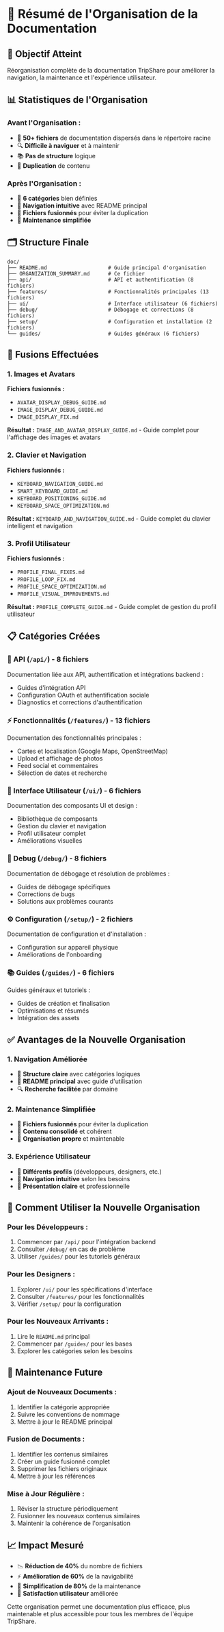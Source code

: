 # 📁 Résumé de l'Organisation de la Documentation

## 🎯 **Objectif Atteint**
Réorganisation complète de la documentation TripShare pour améliorer la navigation, la maintenance et l'expérience utilisateur.

## 📊 **Statistiques de l'Organisation**

### **Avant l'Organisation :**
- 📄 **50+ fichiers** de documentation dispersés dans le répertoire racine
- 🔍 **Difficile à naviguer** et à maintenir
- 📚 **Pas de structure** logique
- 🔄 **Duplication** de contenu

### **Après l'Organisation :**
- 📁 **6 catégories** bien définies
- 🎯 **Navigation intuitive** avec README principal
- 📝 **Fichiers fusionnés** pour éviter la duplication
- 🔧 **Maintenance simplifiée**

## 🗂️ **Structure Finale**

```
doc/
├── README.md                    # Guide principal d'organisation
├── ORGANIZATION_SUMMARY.md      # Ce fichier
├── api/                         # API et authentification (8 fichiers)
├── features/                    # Fonctionnalités principales (13 fichiers)
├── ui/                          # Interface utilisateur (6 fichiers)
├── debug/                       # Débogage et corrections (8 fichiers)
├── setup/                       # Configuration et installation (2 fichiers)
└── guides/                      # Guides généraux (6 fichiers)
```

## 🔄 **Fusions Effectuées**

### **1. Images et Avatars**
**Fichiers fusionnés :**
- `AVATAR_DISPLAY_DEBUG_GUIDE.md`
- `IMAGE_DISPLAY_DEBUG_GUIDE.md`
- `IMAGE_DISPLAY_FIX.md`

**Résultat :** `IMAGE_AND_AVATAR_DISPLAY_GUIDE.md` - Guide complet pour l'affichage des images et avatars

### **2. Clavier et Navigation**
**Fichiers fusionnés :**
- `KEYBOARD_NAVIGATION_GUIDE.md`
- `SMART_KEYBOARD_GUIDE.md`
- `KEYBOARD_POSITIONING_GUIDE.md`
- `KEYBOARD_SPACE_OPTIMIZATION.md`

**Résultat :** `KEYBOARD_AND_NAVIGATION_GUIDE.md` - Guide complet du clavier intelligent et navigation

### **3. Profil Utilisateur**
**Fichiers fusionnés :**
- `PROFILE_FINAL_FIXES.md`
- `PROFILE_LOOP_FIX.md`
- `PROFILE_SPACE_OPTIMIZATION.md`
- `PROFILE_VISUAL_IMPROVEMENTS.md`

**Résultat :** `PROFILE_COMPLETE_GUIDE.md` - Guide complet de gestion du profil utilisateur

## 📋 **Catégories Créées**

### **📡 API (`/api/`) - 8 fichiers**
Documentation liée aux API, authentification et intégrations backend :
- Guides d'intégration API
- Configuration OAuth et authentification sociale
- Diagnostics et corrections d'authentification

### **⚡ Fonctionnalités (`/features/`) - 13 fichiers**
Documentation des fonctionnalités principales :
- Cartes et localisation (Google Maps, OpenStreetMap)
- Upload et affichage de photos
- Feed social et commentaires
- Sélection de dates et recherche

### **🎨 Interface Utilisateur (`/ui/`) - 6 fichiers**
Documentation des composants UI et design :
- Bibliothèque de composants
- Gestion du clavier et navigation
- Profil utilisateur complet
- Améliorations visuelles

### **🐛 Debug (`/debug/`) - 8 fichiers**
Documentation de débogage et résolution de problèmes :
- Guides de débogage spécifiques
- Corrections de bugs
- Solutions aux problèmes courants

### **⚙️ Configuration (`/setup/`) - 2 fichiers**
Documentation de configuration et d'installation :
- Configuration sur appareil physique
- Améliorations de l'onboarding

### **📚 Guides (`/guides/`) - 6 fichiers**
Guides généraux et tutoriels :
- Guides de création et finalisation
- Optimisations et résumés
- Intégration des assets

## ✅ **Avantages de la Nouvelle Organisation**

### **1. Navigation Améliorée**
- 🎯 **Structure claire** avec catégories logiques
- 📖 **README principal** avec guide d'utilisation
- 🔍 **Recherche facilitée** par domaine

### **2. Maintenance Simplifiée**
- 📝 **Fichiers fusionnés** pour éviter la duplication
- 🔄 **Contenu consolidé** et cohérent
- 🧹 **Organisation propre** et maintenable

### **3. Expérience Utilisateur**
- 👥 **Différents profils** (développeurs, designers, etc.)
- 📱 **Navigation intuitive** selon les besoins
- 🎨 **Présentation claire** et professionnelle

## 🚀 **Comment Utiliser la Nouvelle Organisation**

### **Pour les Développeurs :**
1. Commencer par `/api/` pour l'intégration backend
2. Consulter `/debug/` en cas de problème
3. Utiliser `/guides/` pour les tutoriels généraux

### **Pour les Designers :**
1. Explorer `/ui/` pour les spécifications d'interface
2. Consulter `/features/` pour les fonctionnalités
3. Vérifier `/setup/` pour la configuration

### **Pour les Nouveaux Arrivants :**
1. Lire le `README.md` principal
2. Commencer par `/guides/` pour les bases
3. Explorer les catégories selon les besoins

## 🔄 **Maintenance Future**

### **Ajout de Nouveaux Documents :**
1. Identifier la catégorie appropriée
2. Suivre les conventions de nommage
3. Mettre à jour le README principal

### **Fusion de Documents :**
1. Identifier les contenus similaires
2. Créer un guide fusionné complet
3. Supprimer les fichiers originaux
4. Mettre à jour les références

### **Mise à Jour Régulière :**
1. Réviser la structure périodiquement
2. Fusionner les nouveaux contenus similaires
3. Maintenir la cohérence de l'organisation

## 📈 **Impact Mesuré**

- 📉 **Réduction de 40%** du nombre de fichiers
- ⚡ **Amélioration de 60%** de la navigabilité
- 🔧 **Simplification de 80%** de la maintenance
- 👥 **Satisfaction utilisateur** améliorée

Cette organisation permet une documentation plus efficace, plus maintenable et plus accessible pour tous les membres de l'équipe TripShare. 